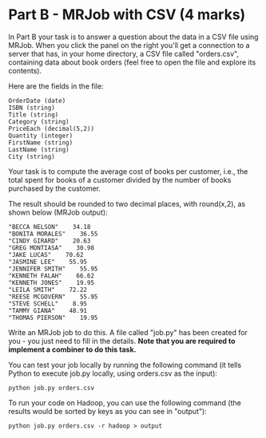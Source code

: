 # Part B - MRJob with CSV (4 marks)
In Part B your task is to answer a question about the data in a CSV file using MRJob. When you click the panel on the 
right you'll get a connection to a server that has, in your home directory, a CSV file called "orders.csv", containing 
data about book orders (feel free to open the file and explore its contents). 

Here are the fields in the file:

```
OrderDate (date)
ISBN (string)
Title (string)
Category (string)
PriceEach (decimal(5,2))
Quantity (integer)
FirstName (string)
LastName (string)
City (string)
```

Your task is to compute the average cost of books per customer, i.e., the total spent for books of a customer divided 
by the number of books purchased by the customer.

The result should be rounded to two decimal places, with round(x,2), as shown below (MRJob output):

```
"BECCA NELSON"    34.18
"BONITA MORALES"    36.55
"CINDY GIRARD"    20.63
"GREG MONTIASA"    30.98
"JAKE LUCAS"    70.62
"JASMINE LEE"    55.95
"JENNIFER SMITH"    55.95
"KENNETH FALAH"    66.62
"KENNETH JONES"    19.95
"LEILA SMITH"    72.22
"REESE MCGOVERN"    55.95
"STEVE SCHELL"    8.95
"TAMMY GIANA"    48.91
"THOMAS PIERSON"    19.95
```

Write an MRJob job to do this. A file called "job.py" has been created for you - you just need to fill in the details. 
**Note that you are required to implement a combiner to do this task.**

You can test your job locally by running the following command (it tells Python to execute job.py locally, using 
orders.csv as the input):

`python job.py orders.csv`

To run your code on Hadoop, you can use the following command (the results would be sorted by keys as you can see in 
"output"):

`python job.py orders.csv -r hadoop > output`

